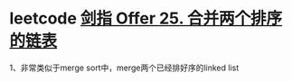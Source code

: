 # leetcode [剑指 Offer 25. 合并两个排序的链表](https://leetcode.cn/problems/he-bing-liang-ge-pai-xu-de-lian-biao-lcof/)

1、非常类似于merge sort中，merge两个已经排好序的linked list